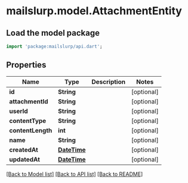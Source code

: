 # mailslurp.model.AttachmentEntity

## Load the model package
```dart
import 'package:mailslurp/api.dart';
```

## Properties
Name | Type | Description | Notes
------------ | ------------- | ------------- | -------------
**id** | **String** |  | [optional] 
**attachmentId** | **String** |  | [optional] 
**userId** | **String** |  | [optional] 
**contentType** | **String** |  | [optional] 
**contentLength** | **int** |  | [optional] 
**name** | **String** |  | [optional] 
**createdAt** | [**DateTime**](DateTime) |  | [optional] 
**updatedAt** | [**DateTime**](DateTime) |  | [optional] 

[[Back to Model list]](../README#documentation-for-models) [[Back to API list]](../README#documentation-for-api-endpoints) [[Back to README]](../README)


